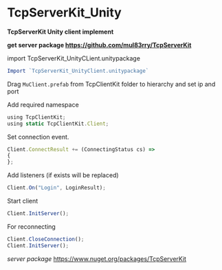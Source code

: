 
# TcpServerKit_Unity

**TcpServerKit Unity client implement**

**get server package https://github.com/mul83rry/TcpServerKit**

import TcpServerKit_UnityCLient.unitypackage


```javascript
Import `TcpServerKit_UnityClient.unitypackage`
```
Drag `MuClient.prefab` from TcpClientKit folder to hierarchy
and set ip and port

Add required namespace

```javascript
using TcpClientKit;
using static TcpClientKit.Client;
```

Set connection event.
```javascript
Client.ConnectResult += (ConnectingStatus cs) =>
{
};
```

Add listeners (if exists will be replaced)
```javascript
Client.On("Login", LoginResult);
```

Start client
```javascript
Client.InitServer();
```

For reconnecting
```javascript
Client.CloseConnection();
Client.InitServer();
```



*server package*
https://www.nuget.org/packages/TcpServerKit
